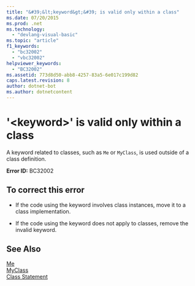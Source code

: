 ```yaml
---
title: "&#39;&lt;keyword&gt;&#39; is valid only within a class"
ms.date: 07/20/2015
ms.prod: .net
ms.technology: 
  - "devlang-visual-basic"
ms.topic: "article"
f1_keywords: 
  - "bc32002"
  - "vbc32002"
helpviewer_keywords: 
  - "BC32002"
ms.assetid: 773d8d50-abb8-4257-83a5-6e017c199d82
caps.latest.revision: 8
author: dotnet-bot
ms.author: dotnetcontent
---
```

# &#39;&lt;keyword&gt;&#39; is valid only within a class
A keyword related to classes, such as `Me` or `MyClass`, is used outside of a class definition.  
  
 **Error ID:** BC32002  
  
## To correct this error  
  
-   If the code using the keyword involves class instances, move it to a class implementation.  
  
-   If the code using the keyword does not apply to classes, remove the invalid keyword.  
  
## See Also  
 [Me](~/docs/visual-basic/programming-guide/program-structure/me-my-mybase-and-myclass.md#me)  
 [MyClass](~/docs/visual-basic/programming-guide/program-structure/me-my-mybase-and-myclass.md#myclass)  
 [Class Statement](../../visual-basic/language-reference/statements/class-statement.md)
